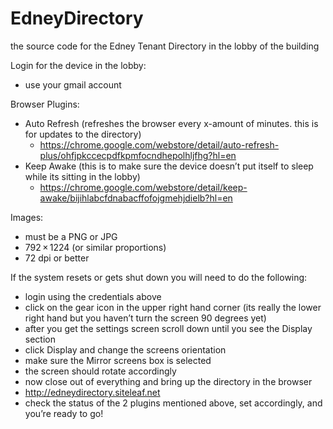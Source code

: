 # EdneyDirectory
the source code for the Edney Tenant Directory in the lobby of the building

Login for the device in the lobby:
- use your gmail account


Browser Plugins:
- Auto Refresh (refreshes the browser every x-amount of minutes. this is for updates to the directory)
  - https://chrome.google.com/webstore/detail/auto-refresh-plus/ohfjpkccecpdfkpmfocndhepolhljfhg?hl=en
- Keep Awake (this is to make sure the device doesn’t put itself to sleep while its sitting in the lobby)
  - https://chrome.google.com/webstore/detail/keep-awake/bijihlabcfdnabacffofojgmehjdielb?hl=en


Images:
- must be a PNG or JPG
- 792 × 1224 (or similar proportions)
- 72 dpi or better 



If the system resets or gets shut down you will need to do the following:
- login using the credentials above
- click on the gear icon in the upper right hand corner (its really the lower right hand but you haven’t turn the screen 90 degrees yet)
- after you get the settings screen scroll down until you see the Display section
- click Display and change the screens orientation
- make sure the Mirror screens box is selected
- the screen should rotate accordingly
- now close out of everything and bring up the directory in the browser
- http://edneydirectory.siteleaf.net
- check the status of the 2 plugins mentioned above, set accordingly, and you’re ready to go!

